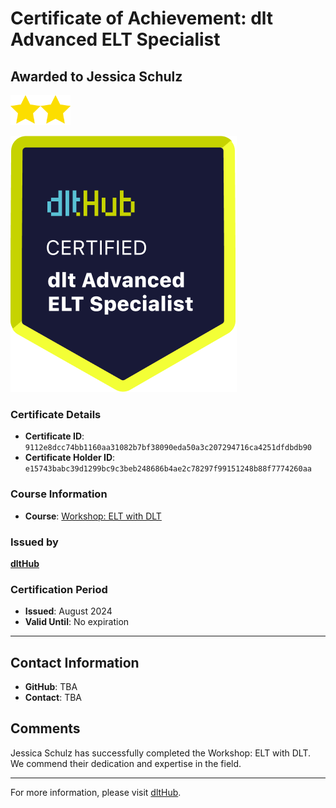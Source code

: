 
# Certificate of Achievement: dlt Advanced ELT Specialist

## Awarded to **Jessica Schulz**

<img src="../badges/star.png" width="48"><img src="../badges/star.png" width="48">

![Course Image](../badges/advanced_etl_specialist.png)

### Certificate Details
- **Certificate ID**: `9112e8dcc74bb1160aa31082b7bf38090eda50a3c207294716ca4251dfdbdb90`
- **Certificate Holder ID**: `e15743babc39d1299bc9c3beb248686b4ae2c78297f99151248b88f7774260aa`

### Course Information
- **Course**: [Workshop: ELT with DLT](https://github.com/dlt-hub/dlthub-education/tree/main/workshops/workshop_august_2024)

### Issued by
[**dltHub**](https://dlthub.com/) 

### Certification Period
- **Issued**: August 2024
- **Valid Until**: No expiration

---

## Contact Information
- **GitHub**: TBA
- **Contact**: TBA

## Comments
Jessica Schulz has successfully completed the Workshop: ELT with DLT. We commend their dedication and expertise in the field.

---

For more information, please visit [dltHub](https://dlthub.com/).
    